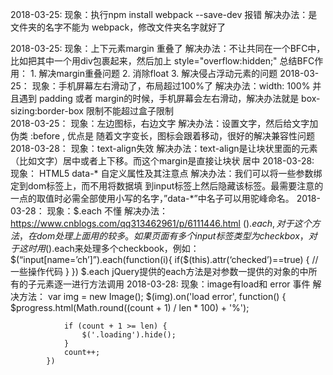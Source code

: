 2018-03-25: 
  现象：执行npm install webpack --save-dev 报错
  解决办法：是文件夹的名字不能为 webpack，修改文件夹名字就好了

2018-03-25:
  现象：上下元素margin 重叠了
  解决办法：不让共同在一个BFC中，比如把其中一个用div包裹起来，然后加上 style="overflow:hidden;"
  总结BFC作用：
  	1. 解决margin重叠问题
  	2. 消除float
  	3. 解决侵占浮动元素的问题
2018-03-25：
	现象：手机屏幕左右滑动了，布局超过100%了
	解决办法：width: 100% 并且遇到 padding 或者 margin的时候，手机屏幕会左右滑动，解决办法就是 box-sizing:border-box 限制不能超过盒子限制  
2018-03-25：
	现象：左边图标，右边文字
	解决办法：设置文字，然后给文字加伪类 :before , 优点是 随着文字变长，图标会跟着移动，很好的解决兼容性问题
2018-03-28：
	现象：text-align失效
	解决办法：text-align是让块状里面的元素（比如文字）居中或者上下移。而这个margin是直接让块状 居中
2018-03-28:
	现象： HTML5 data-* 自定义属性及其注意点
	解决办法：我们可以将一些参数绑定到dom标签上，而不用将数据填 到input标签上然后隐藏该标签。最需要注意的一点的取值时必需全部使用小写的名字，”data-*”中名子可以用驼峰命名。
2018-03-28：
	现象：$.each 不懂
	解决办法：https://www.cnblogs.com/qq313462961/p/6111446.html
			$().each,对于这个方法，在dom处理上面用的较多。如果页面有多个input标签类型为checkbox，对于这时用$().each来处理多个checkbook，例如：
				$(“input[name=’ch’]”).each(function(i){
					if($(this).attr(‘checked’)==true) {
						//一些操作代码
					}
				})
			$.each jQuery提供的each方法是对参数一提供的对象的中所有的子元素逐一进行方法调用
2018-03-28:
	现象：image有load和 error 事件
	解决方法：
			var img = new Image();
            $(img).on('load error', function() {
                $progress.html(Math.round((count + 1) / len * 100) + '%');

                if (count + 1 >= len) {
                    $('.loading').hide();
                }
                count++;
            })

            












